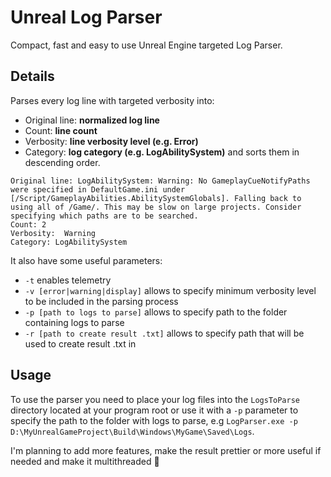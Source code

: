 # Unreal Log Parser

Compact, fast and easy to use Unreal Engine targeted Log Parser.

## Details

Parses every log line with targeted verbosity into: 
- Original line: **normalized log line**
- Count: **line count**
- Verbosity: **line verbosity level (e.g. Error)**
- Category: **log category (e.g. LogAbilitySystem)**
and sorts them in descending order.

```
Original line: LogAbilitySystem: Warning: No GameplayCueNotifyPaths were specified in DefaultGame.ini under [/Script/GameplayAbilities.AbilitySystemGlobals]. Falling back to using all of /Game/. This may be slow on large projects. Consider specifying which paths are to be searched.
Count: 2
Verbosity:  Warning
Category: LogAbilitySystem
```

It also have some useful parameters:
- `-t` enables telemetry
- `-v [error|warning|display]` allows to specify minimum verbosity level to be included in the parsing process
- `-p [path to logs to parse]` allows to specify path to the folder containing logs to parse
- `-r [path to create result .txt]` allows to specify path that will be used to create result .txt in

## Usage

To use the parser you need to place your log files into the `LogsToParse` directory located at your program root or use it with a `-p` parameter to specify the path to the folder with logs to parse, e.g `LogParser.exe -p D:\MyUnrealGameProject\Build\Windows\MyGame\Saved\Logs`.

I'm planning to add more features, make the result prettier or more useful if needed and make it multithreaded 👀
